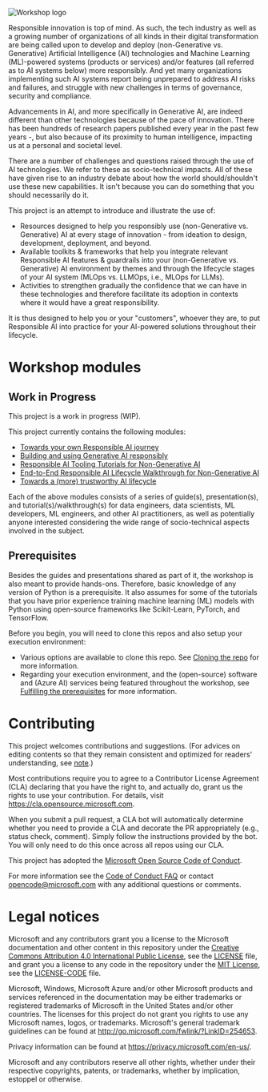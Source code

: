 
![Workshop logo](https://github.com/microsoft/responsible-ai-workshop/blob/main/rai_ws_banner.png)

Responsible innovation is top of mind. As such, the tech industry as well as a growing number of organizations of all kinds in their digital transformation are being called upon to develop and deploy (non-Generative vs. Generative) Artificial Intelligence (AI) technologies and Machine Learning (ML)-powered systems (products or services) and/or features (all referred as to AI systems below) more responsibly. And yet many organizations implementing such AI systems report being unprepared to address AI risks and failures, and struggle with new challenges in terms of governance, security and compliance.

Advancements in AI, and more specifically in Generative AI, are indeed different than other technologies because of the pace of innovation. There has been hundreds of research papers published every year in the past few years -, but also because of its proximity to human intelligence, impacting us at a personal and societal level. 

There are a number of challenges and questions raised through the use of AI technologies. We refer to these as socio-technical impacts. All of these have given rise to an industry debate about how the world should/shouldn't use these new capabilities. It isn't because you can do something that you should necessarily do it. 

This project is an attempt to introduce and illustrate the use of: 
* Resources designed to help you responsibly use (non-Generative vs. Generative) AI at every stage of innovation - from ideation to design, development, deployment, and beyond. 
* Available toolkits & frameworks that help you integrate relevant Responsible AI features & guardrails into your (non-Generative vs. Generative) AI environment by themes and through the lifecycle stages of your AI system (MLOps vs. LLMOps, i.e., MLOps for LLMs).
* Activities to strengthen gradually the confidence that we can have in these technologies and therefore facilitate its adoption in contexts where it would have a great responsibility.

It is thus designed to help you or your "customers", whoever they are, to put Responsible AI into practice for your AI-powered solutions throughout their lifecycle.

# Workshop modules

## Work in Progress

This project is a work in progress (WIP).

This project currently contains the following modules:
* [Towards your own Responsible AI journey](https://github.com/microsoft/responsible-ai-workshop/tree/master/responsible-ai-journey)
* [Building and using Generative AI responsibly](https://github.com/microsoft/responsible-ai-workshop/tree/main/gen-ai-tooling-tutorials)
* [Responsible AI Tooling Tutorials for Non-Generative AI](https://github.com/microsoft/responsible-ai-workshop/tree/master/nongen-ai-tooling-tutorials)
* [End-to-End Responsible AI Lifecycle Walkthrough for Non-Generative AI](https://github.com/microsoft/responsible-ai-workshop/tree/main/nongen-ai-lifecycle-walkthrough)
* [Towards a (more) trustworthy AI lifecycle](https://github.com/microsoft/responsible-ai-workshop/tree/main/trustworthy-ai-lifecycle)

Each of the above modules consists of a series of guide(s), presentation(s), and tutorial(s)/walkthrough(s) for data engineers, data scientists, ML developers, ML engineers, and other AI practitioners, as well as potentially anyone interested considering the wide range of socio-technical aspects involved in the subject.

## Prerequisites

Besides the guides and presentations shared as part of it, the workshop is also meant to provide hands-ons. Therefore, basic knowledge of any version of Python is a prerequisite. It also assumes for some of the tutorials that you have prior experience training machine learning (ML) models with Python using open-source frameworks like Scikit-Learn, PyTorch, and TensorFlow.

Before you begin, you will need to clone this repos and also setup your execution environment: 
* Various options are available to clone this repo. See [Cloning the repo](https://github.com/microsoft/responsible-ai-workshop/blob/main/perequisites/cloning-the-repo.md) for more information.
* Regarding your execution environment, and the (open-source) software and (Azure AI) services being featured throughout the workshop, see [Fulfilling the prerequisites](https://github.com/microsoft/responsible-ai-workshop/blob/main/perequisites/fulfilling-prerequisites.md) for more information.
  
# Contributing

This project welcomes contributions and suggestions. (For advices on editing contents so that they remain consistent and optimized for readers' understanding, see [note](https://github.com/microsoft/responsible-ai-workshop/blob/main/perequisites/note-for-contributors.md).) 

Most contributions require you to agree to a Contributor License Agreement (CLA) declaring that you have the right to, and actually do, grant us the rights to use your contribution. For details, visit https://cla.opensource.microsoft.com.

When you submit a pull request, a CLA bot will automatically determine whether you need to provide a CLA and decorate the PR appropriately (e.g., status check, comment). Simply follow the instructions
provided by the bot. You will only need to do this once across all repos using our CLA.

This project has adopted the [Microsoft Open Source Code of Conduct](https://opensource.microsoft.com/codeofconduct/).

For more information see the [Code of Conduct FAQ](https://opensource.microsoft.com/codeofconduct/faq/) or contact [opencode@microsoft.com](mailto:opencode@microsoft.com) with any additional questions or comments.

# Legal notices

Microsoft and any contributors grant you a license to the Microsoft documentation and other content in this repository under the [Creative Commons Attribution 4.0 International Public License](https://creativecommons.org/licenses/by/4.0/legalcode),
see the [LICENSE](LICENSE) file, and grant you a license to any code in the repository under the [MIT License](https://opensource.org/licenses/MIT), see the [LICENSE-CODE](LICENSE-CODE) file.

Microsoft, Windows, Microsoft Azure and/or other Microsoft products and services referenced in the documentation may be either trademarks or registered trademarks of Microsoft in the United States and/or other countries.
The licenses for this project do not grant you rights to use any Microsoft names, logos, or trademarks. Microsoft's general trademark guidelines can be found at http://go.microsoft.com/fwlink/?LinkID=254653.

Privacy information can be found at https://privacy.microsoft.com/en-us/.

Microsoft and any contributors reserve all other rights, whether under their respective copyrights, patents, or trademarks, whether by implication, estoppel or otherwise.